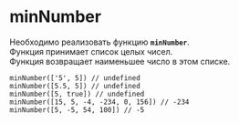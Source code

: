 # minNumber

Необходимо реализовать функцию __`minNumber`__.  
Функция принимает список целых чисел.  
Функция возвращает наименьшее число в этом списке.  

```
minNumber(['5', 5]) // undefined
minNumber([5.5, 5]) // undefined
minNumber([5, true]) // undefined
minNumber([15, 5, -4, -234, 0, 156]) // -234
minNumber([5, -5, 54, 100]) // -5
```
